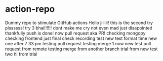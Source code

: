 # action-repo
Dummy repo to stimulate GitHub actions
Hello jiiiiii!
this is the second try plssssss!
try 3 bhai!!!!!!
dont make me cry
not even mad just disapointed
thankfully push is done!
now pull request aka PR!
checking mongopy
checking frontend
just final check
recording test 
new test
format time
new one after 7 33 pm
testing pull request
testing merge 1
now new test
pull request from remote
testing merge from another branch
trial from new test two
hi from trial
